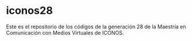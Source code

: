 # iconos28
Este es el repositorio de los códigos de la generación 28 de la Maestría en Comunicación con Medios Virtuales de ICONOS.
